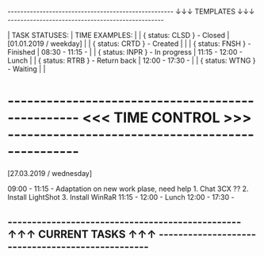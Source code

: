 ---------------------------------------------------- ↓↓↓ TEMPLATES ↓↓↓ -------------------------------------------------

| TASK STATUSES:                 | TIME EXAMPLES:         |
| { status: CLSD } - Closed      | [01.01.2019 / weekday] |
| { status: CRTD } - Created     |                        |
| { status: FNSH } - Finished    | 08:30 - 11:15 -        |
| { status: INPR } - In progress | 11:15 - 12:00 - Lunch  |
| { status: RTRB } - Return back | 12:00 - 17:30 -        |
| { status: WTNG } - Waiting     |                        |

------------------------------------------------- <<< TIME CONTROL >>> -------------------------------------------------
========================================================================================================================
[27.03.2019 / wednesday]

09:00 - 11:15 - Adaptation on new work plase, need help
                  1. Chat 3CX ??
                  2. Install LightShot
                  3. Install WinRaR
11:15 - 12:00 - Lunch
12:00 - 17:30 -

------------------------------------------------ ↑↑↑ CURRENT TASKS ↑↑↑ -------------------------------------------------
------------------------------------------------------------------------------------------------------------------------
